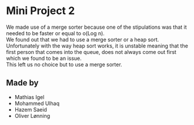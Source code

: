 # Mini Project 2
We made use of a merge sorter because one of the stipulations was that it needed to be faster or equal to o(Log n).  
We found out that we had to use a merge sorter or a heap sort. Unfortunately with the way heap sort works, it is unstable meaning that the first person that comes into the queue, does not always come out first which we found to be an issue.  
This left us no choice but to use a merge sorter.

## Made by
- Mathias Igel
- Mohammed Ulhaq
- Hazem Saeid 
- Oliver Lønning

